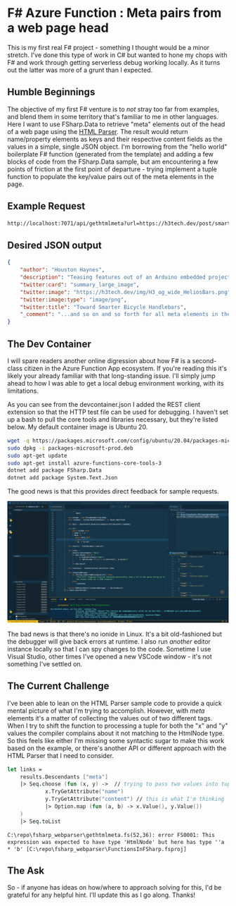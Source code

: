 # F# Azure Function : Meta pairs from a web page head

This is my first real F# project - something I thought would be a minor stretch. I've done this type of work in C# but wanted to hone my chops with F# and work through getting serverless debug working locally. As it turns out the latter was more of a grunt than I expected.

## Humble Beginnings

The objective of my first F# venture is to *not* stray too far from examples, and blend them in some territory that's familiar to me in other languages. Here I want to use FSharp.Data to retrieve "meta" elements out of the head of a web page using the [HTML Parser](https://fsprojects.github.io/FSharp.Data/library/HtmlParser.html). The result would return name/property elements as keys and their respective content fields as the values in a simple, single JSON object. I'm borrowing from the "hello world" boilerplate F# function (generated from the template) and adding a few blocks of code from the FSharp.Data sample, but am encountering a few points of friction at the first point of departure - trying implement a tuple function to populate the key/value pairs out of the meta elements in the page.

## Example Request

```html
http://localhost:7071/api/gethtmlmeta?url=https://h3tech.dev/post/smart-bars-iot/
```

## Desired JSON output

```json
{
    "author": "Houston Haynes",
    "description": "Teasing features out of an Arduino embedded project using Android and Google Location Services APIs",
    "twitter:card": "summary_large_image",
    "twitter:image": "https://h3tech.dev/img/H3_og_wide_HeliosBars.png",
    "twitter:image:type": "image/png",
    "twitter:title": "Toward Smarter Bicycle Handlebars",
    "_comment": "...and so on and so forth for all meta elements in the page..."
}
```

## The Dev Container

I will spare readers another online digression about how F# is a second-class citizen in the Azure Function App ecosystem. If you're reading this it's likely your already familiar with that long-standing issue. I'll simply jump ahead to how I was able to get a local debug environment working, with its limitations. 

As you can see from the devcontainer.json I added the REST client extension so that the HTTP test file can be used for debugging. I haven't set up a bash to pull the core tools and libraries necessary, but they're listed below. My default container image is Ubuntu 20.

```bash
wget -q https://packages.microsoft.com/config/ubuntu/20.04/packages-microsoft-prod.deb
sudo dpkg -i packages-microsoft-prod.deb
sudo apt-get update
sudo apt-get install azure-functions-core-tools-3
dotnet add package FSharp.Data
dotnet add package System.Text.Json
```

The good news is that this provides direct feedback for sample requests.

![Image of WIP](Screenshot_2021-05-09.png)

The bad news is that there's no ionide in Linux. It's a bit old-fashioned but the debugger will give back errors at runtime. I also run *another* editor instance locally so that I can spy changes to the code. Sometime I use Visual Studio, other times I've opened a new VSCode window - it's not something I've settled on.

## The Current Challenge

I've been able to lean on the HTML Parser sample code to provide a quick mental picture of what I'm trying to accomplish. However, with *meta* elements it's a matter of collecting the values out of two different tags. When I try to shift the function to processing a tuple for both the "x" and "y" values the compiler complains about it not matching to the HtmlNode type. So this feels like either I'm missing some syntactic sugar to make this work based on the example, or there's another API or different approach with the HTML Parser that I need to consider.

```fsharp
let links = 
    results.Descendants ["meta"]
    |> Seq.choose (fun (x, y) ->  // trying to pass two values into tuple
            x.TryGetAttribute("name")
            y.TryGetAttribute("content") // this is what I'm thinking
            |> Option.map (fun (a, b) -> x.Value(), y.Value())
    )
    |> Seq.toList
```

```
C:\repo\fsharp_webparser\gethtmlmeta.fs(52,36): error FS0001: This expression was expected to have type 'HtmlNode' but here has type ''a * 'b' [C:\repo\fsharp_webparser\FunctionsInFSharp.fsproj]
```

## The Ask

So - if anyone has ideas on how/where to approach solving for this, I'd be grateful for any helpful hint. I'll update this as I go along. Thanks!